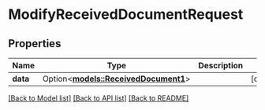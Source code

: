 # ModifyReceivedDocumentRequest

## Properties

Name | Type | Description | Notes
------------ | ------------- | ------------- | -------------
**data** | Option<[**models::ReceivedDocument1**](ReceivedDocument_1.md)> |  | [optional]

[[Back to Model list]](../README.md#documentation-for-models) [[Back to API list]](../README.md#documentation-for-api-endpoints) [[Back to README]](../README.md)


